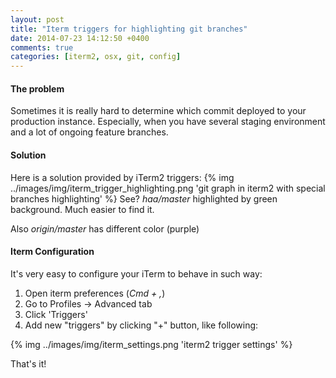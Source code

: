 ```yaml
---
layout: post
title: "Iterm triggers for highlighting git branches"
date: 2014-07-23 14:12:50 +0400
comments: true
categories: [iterm2, osx, git, config]
---
```

#### The problem
Sometimes it is really hard to determine which commit deployed to your production instance.
Especially, when you have several staging environment and a lot of ongoing feature branches.

#### Solution
Here is a solution provided by iTerm2 triggers:
{% img ../images/img/iterm_trigger_highlighting.png 'git graph in iterm2 with special branches highlighting' %}
See? _haa/master_  highlighted by green background. Much easier to find it.

Also _origin/master_ has different color (purple)

#### Iterm Configuration
It's very easy to configure your iTerm to behave in such way:

1. Open iterm preferences (_Cmd + ,_)
2. Go to Profiles -> Advanced tab
3. Click 'Triggers'
3. Add new "triggers" by clicking "+" button, like following:

{% img ../images/img/iterm_settings.png 'iterm2 trigger settings' %}

That's it!

